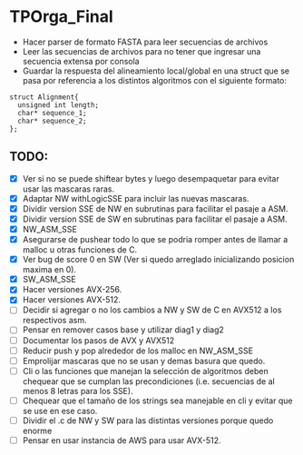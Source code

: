 # TPOrga_Final

* Hacer parser de formato FASTA para leer secuencias de archivos
* Leer las secuencias de archivos para no tener que ingresar una secuencia extensa por consola
* Guardar la respuesta del alineamiento local/global en una struct que se pasa por referencia a los distintos algoritmos con el siguiente formato: 
~~~~
struct Alignment{
  unsigned int length;
  char* sequence_1;
  char* sequence_2;
};
~~~~

## TODO:

- [x] Ver si no se puede shiftear bytes y luego desempaquetar para evitar usar las mascaras raras.
- [x] Adaptar NW withLogicSSE para incluir las nuevas mascaras.
- [x] Dividir version SSE de NW en subrutinas para facilitar el pasaje a ASM.
- [x] Dividir version SSE de SW en subrutinas para facilitar el pasaje a ASM.
- [x] NW_ASM_SSE
- [x] Asegurarse de pushear todo lo que se podria romper antes de llamar a malloc u otras funciones de C.
- [x] Ver bug de score 0 en SW (Ver si quedo arreglado inicializando posicion maxima en 0).
- [x] SW_ASM_SSE
- [x] Hacer versiones AVX-256.
- [x] Hacer versiones AVX-512.
- [ ] Decidir si agregar o no los cambios a NW y SW de C en AVX512 a los respectivos asm.
- [ ] Pensar en remover casos base y utilizar diag1 y diag2
- [ ] Documentar los pasos de AVX y AVX512
- [ ] Reducir push y pop alrededor de los malloc en NW_ASM_SSE
- [ ] Emprolijar mascaras que no se usan y demas basura que quedo.
- [ ] Cli o las funciones que manejan la selección de algoritmos deben chequear que se cumplan las precondiciones (i.e. secuencias de al menos 8 letras para los SSE).
- [ ] Chequear que el tamaño de los strings sea manejable en cli y evitar que se use en ese caso.
- [ ] Dividir el .c  de NW y SW para las distintas versiones porque quedo enorme
- [ ] Pensar en usar instancia de AWS para usar AVX-512.
